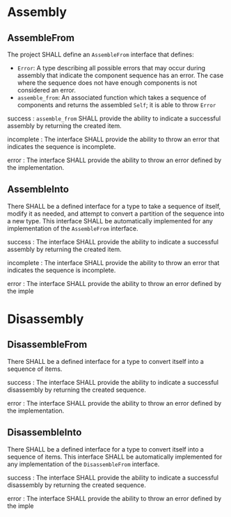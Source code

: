 # Assembly 

## AssembleFrom

The project SHALL define an `AssembleFrom` interface that defines:

- `Error`: A type describing all possible errors that may occur during assembly that indicate the component sequence has an error. The case where the sequence does not have enough components is not considered an error.
- `assemble_from`: An associated function which takes a sequence of components and returns the assembled `Self`; it is able to throw `Error`

success
: `assemble_from` SHALL provide the ability to indicate a successful assembly by returning the created item.

incomplete
: The interface SHALL provide the ability to throw an error that indicates the sequence is incomplete.

error
: The interface SHALL provide the ability to throw an error defined by the implementation.

## AssembleInto

There SHALL be a defined interface for a type to take a sequence of itself, modify it as needed, and attempt to convert a partition of the sequence into a new type. This interface SHALL be automatically implemented for any implementation of the `AssembleFrom` interface.

success
: The interface SHALL provide the ability to indicate a successful assembly by returning the created item.

incomplete
: The interface SHALL provide the ability to throw an error that indicates the sequence is incomplete.

error
: The interface SHALL provide the ability to throw an error defined by the imple

# Disassembly

## DisassembleFrom

There SHALL be a defined interface for a type to convert itself into a sequence of items.

success
: The interface SHALL provide the ability to indicate a successful disassembly by returning the created sequence.

error
: The interface SHALL provide the ability to throw an error defined by the implementation.

## DisassembleInto

There SHALL be a defined interface for a type to convert itself into a sequence of items. This interface SHALL be automatically implemented for any implementation of the `DisassembleFrom` interface.

success
: The interface SHALL provide the ability to indicate a successful disassembly by returning the created sequence.

error
: The interface SHALL provide the ability to throw an error defined by the imple
